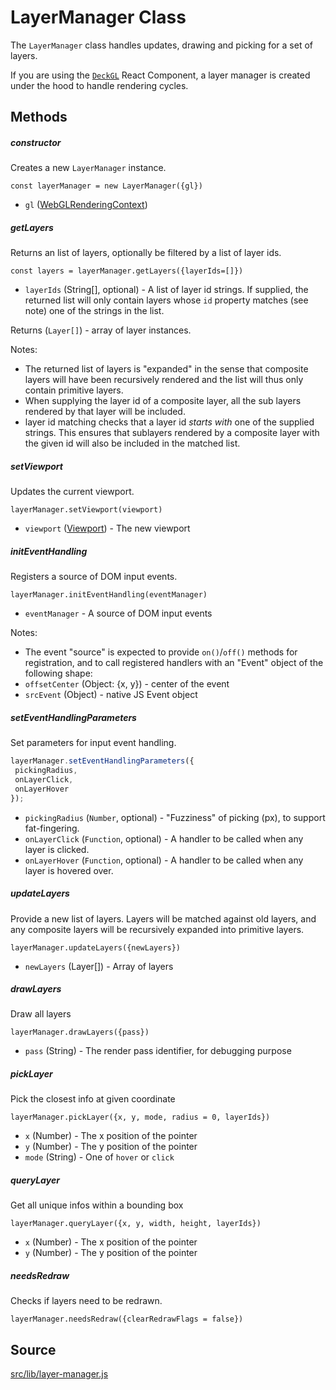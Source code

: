 # LayerManager Class

The `LayerManager` class handles updates, drawing and picking for a set of layers.

If you are using the [`DeckGL`](/docs/api-reference/deckgl.md) React Component, a layer
manager is created under the hood to handle rendering cycles.

## Methods

##### constructor

Creates a new `LayerManager` instance.

`const layerManager = new LayerManager({gl})`

* `gl` ([WebGLRenderingContext](https://developer.mozilla.org/en-US/docs/Web/API/WebGLRenderingContext))

##### getLayers

Returns an list of layers, optionally be filtered by a list of layer ids.

`const layers = layerManager.getLayers({layerIds=[]})`

* `layerIds` (String[], optional) - A list of layer id strings. If supplied, the returned list will only contain layers whose `id` property matches (see note) one of the strings in the list.

Returns (`Layer[]`) - array of layer instances.

Notes:
* The returned list of layers is "expanded" in the sense that composite layers will have been recursively rendered and the list will thus only contain primitive layers.
* When supplying the layer id of a composite layer, all the sub layers rendered by that layer will be included.
* layer id matching checks that a layer id *starts with* one of the supplied strings. This ensures that sublayers rendered by a composite layer with the given id will also be included in the matched list.

##### setViewport

Updates the current viewport.

`layerManager.setViewport(viewport)`

* `viewport` ([Viewport](/docs/api-reference/viewport.md)) - The new viewport

##### initEventHandling

Registers a source of DOM input events.

`layerManager.initEventHandling(eventManager)`

* `eventManager` - A source of DOM input events

Notes:
* The event "source" is expected to provide `on()`/`off()` methods for registration, and to call registered handlers with an "Event" object of the following shape:
 * `offsetCenter` (Object: {x, y}) - center of the event
 * `srcEvent` (Object) - native JS Event object

##### setEventHandlingParameters

Set parameters for input event handling.

 ```js
layerManager.setEventHandlingParameters({
  pickingRadius,
  onLayerClick,
  onLayerHover
});
```

* `pickingRadius` (`Number`, optional) - "Fuzziness" of picking (px), to support fat-fingering.
* `onLayerClick` (`Function`, optional) - A handler to be called when any layer is clicked.
* `onLayerHover` (`Function`, optional) - A handler to be called when any layer is hovered over.

##### updateLayers

Provide a new list of layers. Layers will be matched against old layers, and any composite layers will be recursively expanded into primitive layers.

`layerManager.updateLayers({newLayers})`

* `newLayers` (Layer[]) - Array of layers

##### drawLayers

Draw all layers

`layerManager.drawLayers({pass})`

* `pass` (String) - The render pass identifier, for debugging purpose

##### pickLayer

Pick the closest info at given coordinate

`layerManager.pickLayer({x, y, mode, radius = 0, layerIds})`

* `x` (Number) - The x position of the pointer
* `y` (Number) - The y position of the pointer
* `mode` (String) - One of `hover` or `click`


##### queryLayer

Get all unique infos within a bounding box

`layerManager.queryLayer({x, y, width, height, layerIds})`

* `x` (Number) - The x position of the pointer
* `y` (Number) - The y position of the pointer


##### needsRedraw

Checks if layers need to be redrawn.

`layerManager.needsRedraw({clearRedrawFlags = false})`


## Source
[src/lib/layer-manager.js](https://github.com/uber/deck.gl/blob/4.1-release/src/lib/layer-manager.js)
